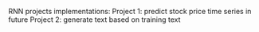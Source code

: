 RNN projects implementations: Project 1: predict stock price time series in future Project 2: generate text based on training text
